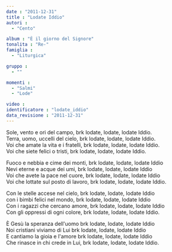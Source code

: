 ```yaml
---
date : "2011-12-31"
title : "Lodate Iddio"
autori : 
  - "Cento"

album : "È il giorno del Signore"
tonalita : "Re-"
famiglia : 
  - "Liturgica"

gruppo : 
  - ""

momenti : 
  - "Salmi"
  - "Lode"

video : 
identificatore : "lodate_iddio"
data_revisione : "2011-12-31"
---
```

  
  
Sole, vento e ori del campo, brk lodate, lodate, lodate Iddio.  
Terra, uomo, uccelli del cielo, brk lodate, lodate, lodate Iddio.  
Voi che amate la vita e i fratelli, brk lodate, lodate, lodate Iddio.  
Voi che siete felici o tristi, brk lodate, lodate, lodate Iddio.  
  
  
  
  
Fuoco e nebbia e cime dei monti, brk lodate, lodate, lodate Iddio  
Nevi eterne e acque dei umi, brk lodate, lodate, lodate Iddio  
Voi che avete la pace nel cuore, brk lodate, lodate, lodate Iddio  
Voi che lottate sul posto di lavoro, brk lodate, lodate, lodate Iddio.  
  
  
  
  
Con le stelle accese nel cielo, brk lodate, lodate, lodate Iddio  
con i bimbi felici nel mondo, brk lodate, lodate, lodate Iddio  
Con i ragazzi che cercano amore, brk lodate, lodate, lodate Iddio  
Con gli oppressi di ogni colore, brk lodate, lodate, lodate Iddio.  
  
  
  
  
È Gesù la speranza dell'uomo brk lodate, lodate, lodate Iddio  
Noi cristiani viviamo di Lui brk lodate, lodate, lodate Iddio  
E cantiamo la gioia e l'amore brk lodate, lodate, lodate Iddio  
Che rinasce in chi crede in Lui, brk lodate, lodate, lodate Iddio.  
  
  
  
